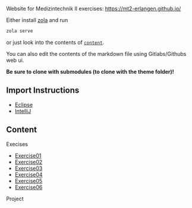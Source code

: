 Website for Medizintechnik II exercises: https://mt2-erlangen.github.io/

Either install [zola](https://www.getzola.org/documentation/getting-started/installation/) and run

```bash
zola serve
```

or just look into the contents of [`content`](content).

You can also edit the contents of the markdown file using Gitlabs/Githubs web ui.

**Be sure to clone with submodules (to clone with the theme folder)!**

## Import Instructions

- [Eclipse](content/import_eclipse/_index.md)
- [IntelliJ](content/import_intellij/_index.md)

## Content

Execises
- [Exercise01](content/exercise_1.md)
- [Exercise02](content/exercise_2.md)
- [Exercise03](content/exercise_3.md)
- [Exercise04](content/exercise_4.md)
- [Exercise05](content/exercise_5.md)
- [Exercise06](content/exercise_6.md)

Project

